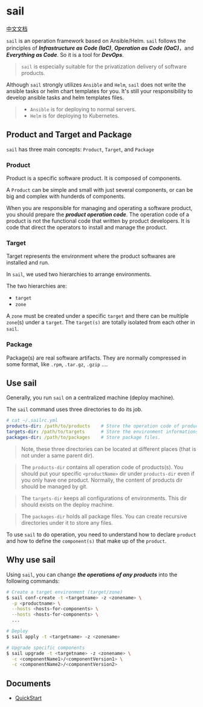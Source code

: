 # sail

[中文文档](./docs/readme_zh.md)

`sail` is an operation framework based on Ansible/Helm. `sail` follows the principles of ***Infrastructure as Code (IaC)***,  ***Operation as Code (OaC)***，and ***Everything as Code***. So it is a tool for ***DevOps***.

> `sail` is especially suitable for the privatization delivery of software products.

Although `sail` strongly utilizes `Ansible` and `Helm`, `sail` does not write the ansible tasks or helm chart templates for you. It's still your responsibility to develop ansible tasks and helm templates files.

> - `Ansible` is for deploying to normal servers.
> - `Helm` is for deploying to Kubernetes.

## Product and Target and Package

`sail` has three main concepts: `Product`, `Target`, and `Package`

### Product

Product is a specific software product. It is composed of components.

A `Product` can be simple and small with just several components, or can be big and complex with hunderds of components.

When you are responsible for managing and operating a software product, you should prepare the ***product operation code***. The operation code of a product is not the functional code that written by product developers. It is code that direct the operators to install and manage the product.

### Target

Target represents the environment where the product softwares are installed and run.

In `sail`, we used two hierarchies to arrange environments.

The two hierarchies are:

- `target`
- `zone`

A `zone` must be created under a specific `target` and there can be multiple `zone`(s) under a `target`. The `target(s)` are totally isolated from each other in `sail`.

### Package

Package(s) are real software artifacts. They are normally compressed in some format, like `.rpm`, `.tar.gz`, `.gzip` ....

## Use sail

Generally, you run `sail` on a centralized machine (deploy machine).

The `sail` command uses three directories to do its job.

```yaml
# cat ~/.sailrc.yml
products-dir: /path/to/products    # Store the operation code of product(s).
targets-dir: /path/to/targets      # Store the environment informations.
packages-dir: /path/to/packages    # Store package files.
```

> Note, these three directories can be located at different places (that is not under a same parent dir).

> The `products-dir` contains all operation code of products(s). You should put your specific `<productName>` dir under `products-dir` even if you only have one product. Normally, the content of products dir should be managed by git.

> The `targets-dir` keeps all configurations of environments. This dir should exists on the deploy machine.

> The `packages-dir` holds all package files. You can create recursive directories under it to store any files.

To use `sail` to do operation, you need to understand how to declare `product` and how to define the `component(s)` that make up of the `product`.

## Why use sail

Using `sail`, you can change ***the operations of any products*** into the following commands:

```bash
# Create a target environment (target/zone)
$ sail conf-create -t <targetname> -z <zonename> \
  -p <productname> \
  --hosts <hosts-for-components> \
  --hosts <hosts-for-components> \
  ...

# Deploy
$ sail apply -t <targetname> -z <zonename>

# Upgrade specific components
$ sail upgrade -t <targetname> -z <zonename> \
  -c <componentName1>/<componentVersion1> \
  -c <componentName2>/<componentVersion2>
```

## Documents

- [QuickStart](./docs/quick-start.md)
